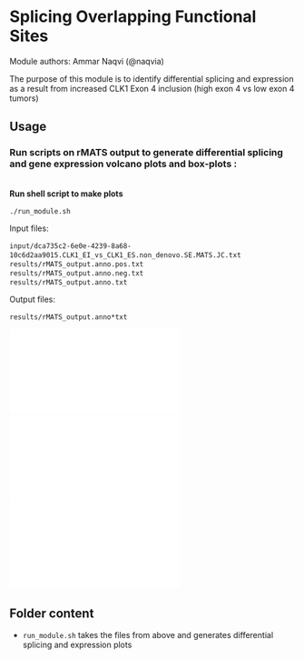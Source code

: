# Splicing Overlapping Functional Sites

Module authors: Ammar Naqvi (@naqvia)

The purpose of this module is to identify differential splicing and expression as a result from increased CLK1 Exon 4 inclusion (high exon 4 vs low exon 4 tumors)

## Usage
### Run scripts on rMATS output to generate differential splicing and gene expression volcano plots and box-plots :
<br>**Run shell script to make plots**
```
./run_module.sh
```

Input files:
```
input/dca735c2-6e0e-4239-8a68-10c6d2aa9015.CLK1_EI_vs_CLK1_ES.non_denovo.SE.MATS.JC.txt
results/rMATS_output.anno.pos.txt
results/rMATS_output.anno.neg.txt
results/rMATS_output.anno.txt
```

Output files:
```
results/rMATS_output.anno*txt
```

![](plots/dPSI_volcano_CLK1.pdf)
<br>
![](plots/dPSI_across_functional_sites_neg.pdf)
<br>
![](plots/highExon4_vs_lowExon4.volano.pdf)


## Folder content
* `run_module.sh` takes the files from above and generates differential splicing and expression plots
